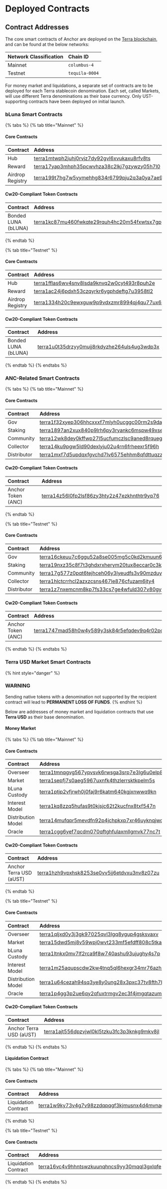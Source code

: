 # Deployed Contracts

## Contract Addresses

The core smart contracts of Anchor are deployed on the [Terra blockchain](https://terra.money/), and can be found at the below networks:

| Network Classification | Chain ID |
| :--- | :--- |
| Mainnet | `columbus-4` |
| Testnet | `tequila-0004` |

For money market and liquidations, a separate set of contracts are to be deployed for each Terra stablecoin denomination. Each set, called Markets, will use different Terra denominations as their base currency. Only UST-supporting contracts have been deployed on initial launch.

### bLuna Smart Contracts

{% tabs %}
{% tab title="Mainnet" %}
#### Core Contracts

| Contract | Address |
| :--- | :--- |
| Hub | [terra1mtwph2juhj0rvjz7dy92gvl6xvukaxu8rfv8ts](https://finder.terra.money/columbus-4/address/terra1mtwph2juhj0rvjz7dy92gvl6xvukaxu8rfv8ts) |
| Reward | [terra17yap3mhph35pcwvhza38c2lkj7gzywzy05h7l0](https://finder.terra.money/columbus-4/address/terra17yap3mhph35pcwvhza38c2lkj7gzywzy05h7l0) |
| Airdrop Registry | [terra199t7hg7w5vymehhg834r6799pju2q3a0ya7ae9](https://finder.terra.money/columbus-4/address/terra199t7hg7w5vymehhg834r6799pju2q3a0ya7ae9) |

#### Cw20-Compliant Token Contracts

| Contract | Address |
| :--- | :--- |
| Bonded LUNA \(bLUNA\) | [terra1kc87mu460fwkqte29rquh4hc20m54fxwtsx7gp](https://finder.terra.money/columbus-4/address/terra1kc87mu460fwkqte29rquh4hc20m54fxwtsx7gp) |
{% endtab %}

{% tab title="Testnet" %}
#### Core Contracts

| Contract | Address |
| :--- | :--- |
| Hub | [terra1fflas6wv4snv8lsda9knvq2w0cyt493r8puh2e](https://finder.terra.money/tequila-0004/address/terra1fflas6wv4snv8lsda9knvq2w0cyt493r8puh2e) |
| Reward | [terra1ac24j6pdxh53czqyrkr6ygphdeftg7u3958tl2](https://finder.terra.money/tequila-0004/address/terra1ac24j6pdxh53czqyrkr6ygphdeftg7u3958tl2) |
| Airdrop Registry | [terra1334h20c9ewxguw9p9vdxzmr8994qj4qu77ux6q](https://finder.terra.money/tequila-0004/address/terra1334h20c9ewxguw9p9vdxzmr8994qj4qu77ux6q) |

#### Cw20-Compliant Token Contracts

| Contract | Address |
| :--- | :--- |
| Bonded LUNA \(bLUNA\) | [terra1u0t35drzyy0mujj8rkdyzhe264uls4ug3wdp3x](https://finder.terra.money/tequila-0004/address/terra1u0t35drzyy0mujj8rkdyzhe264uls4ug3wdp3x) |
{% endtab %}
{% endtabs %}

### ANC-Related Smart Contracts

{% tabs %}
{% tab title="Mainnet" %}
#### Core Contracts

| Contract | Address |
| :--- | :--- |
| Gov | [terra1f32xyep306hhcxxxf7mlyh0ucggc00rm2s9da5](https://finder.terra.money/columbus-4/address/terra1f32xyep306hhcxxxf7mlyh0ucggc00rm2s9da5) |
| Staking | [terra1897an2xux840p9lrh6py3ryankc6mspw49xse3](https://finder.terra.money/columbus-4/address/terra1897an2xux840p9lrh6py3ryankc6mspw49xse3) |
| Community | [terra12wk8dey0kffwp27l5ucfumczlsc9aned8rqueg](https://finder.terra.money/columbus-4/address/terra12wk8dey0kffwp27l5ucfumczlsc9aned8rqueg) |
| Collector | [terra14ku9pgw5ld90dexlyju02u4rn6frheexr5f96h](https://finder.terra.money/columbus-4/address/terra14ku9pgw5ld90dexlyju02u4rn6frheexr5f96h) |
| Distributor | [terra1mxf7d5updqxfgvchd7lv6575ehhm8qfdttuqzz](https://finder.terra.money/columbus-4/address/terra1mxf7d5updqxfgvchd7lv6575ehhm8qfdttuqzz) |

#### Cw20-Compliant Token Contracts

| Contract | Address |
| :--- | :--- |
| Anchor Token \(ANC\) | [terra14z56l0fp2lsf86zy3hty2z47ezkhnthtr9yq76](https://finder.terra.money/columbus-4/address/terra14z56l0fp2lsf86zy3hty2z47ezkhnthtr9yq76) |
{% endtab %}

{% tab title="Testnet" %}
#### Core Contracts

| Contract | Address |
| :--- | :--- |
| Gov | [terra16ckeuu7c6ggu52a8se005mg5c0kd2kmuun63cu](https://finder.terra.money/tequila-0004/address/terra16ckeuu7c6ggu52a8se005mg5c0kd2kmuun63cu) |
| Staking | [terra19nxz35c8f7t3ghdxrxherym20tux8eccar0c3k](https://finder.terra.money/tequila-0004/address/terra19nxz35c8f7t3ghdxrxherym20tux8eccar0c3k) |
| Community | [terra17g577z0pqt6tejhceh06y3lyeudfs3v90mzduy](https://finder.terra.money/tequila-0004/address/terra17g577z0pqt6tejhceh06y3lyeudfs3v90mzduy) |
| Collector | [terra1hlctcrrhcl2azxzcsns467le876cfuzam6jty4](https://finder.terra.money/tequila-0004/address/terra1hlctcrrhcl2azxzcsns467le876cfuzam6jty4) |
| Distributor | [terra1z7nxemcnm8kp7fs33cs7ge4wfuld307v80gypj](https://finder.terra.money/tequila-0004/address/terra1z7nxemcnm8kp7fs33cs7ge4wfuld307v80gypj) |

#### Cw20-Compliant Token Contracts

| Contract | Address |
| :--- | :--- |
| Anchor Token \(ANC\) | [terra1747mad58h0w4y589y3sk84r5efqdev9q4r02pc](https://finder.terra.money/tequila-0004/address/terra1747mad58h0w4y589y3sk84r5efqdev9q4r02pc) |
{% endtab %}
{% endtabs %}

### Terra USD Market Smart Contracts

{% hint style="danger" %}
### **WARNING**

Sending native tokens with a denomination not supported by the recipient contract will lead to **PERMANENT LOSS OF FUNDS**.
{% endhint %}

Below are addresses of money market and liquidation contracts that use **Terra USD** as their base denomination.

#### Money Market

{% tabs %}
{% tab title="Mainnet" %}
#### Core Contracts

| Contract | Address |
| :--- | :--- |
| Overseer | [terra1tmnqgvg567ypvsvk6rwsga3srp7e3lg6u0elp8](https://finder.terra.money/columbus-4/address/terra1tmnqgvg567ypvsvk6rwsga3srp7e3lg6u0elp8) |
| Market | [terra1sepfj7s0aeg5967uxnfk4thzlerrsktkpelm5s](https://finder.terra.money/columbus-4/address/terra1sepfj7s0aeg5967uxnfk4thzlerrsktkpelm5s) |
| bLuna Custody | [terra1ptjp2vfjrwh0j0faj9r6katm640kgjxnwwq9kn](https://finder.terra.money/columbus-4/address/terra1ptjp2vfjrwh0j0faj9r6katm640kgjxnwwq9kn) |
| Interest Model | [terra1kq8zzq5hufas9t0kjsjc62t2kucfnx8txf547n](https://finder.terra.money/columbus-4/address/terra1kq8zzq5hufas9t0kjsjc62t2kucfnx8txf547n) |
| Distribution Model | [terra14mufqpr5mevdfn92p4jchpkxp7xr46uyknqjwq](https://finder.terra.money/columbus-4/address/terra14mufqpr5mevdfn92p4jchpkxp7xr46uyknqjwq) |
| Oracle | [terra1cgg6yef7qcdm070qftghfulaxmllgmvk77nc7t](https://finder.terra.money/columbus-4/address/terra1cgg6yef7qcdm070qftghfulaxmllgmvk77nc7t) |

#### Cw20-Compliant Token Contracts

| Contract | Address |
| :--- | :--- |
| Anchor Terra USD \(aUST\) | [terra1hzh9vpxhsk8253se0vv5jj6etdvxu3nv8z07zu](https://finder.terra.money/columbus-4/address/terra1hzh9vpxhsk8253se0vv5jj6etdvxu3nv8z07zu) |
{% endtab %}

{% tab title="Testnet" %}
#### Core Contracts

| Contract | Address |
| :--- | :--- |
| Overseer | [terra1qljxd0y3j3gk97025qvl3lgq8ygup4gsksvaxv](https://finder.terra.money/tequila-0004/address/terra1qljxd0y3j3gk97025qvl3lgq8ygup4gsksvaxv) |
| Market | [terra15dwd5mj8v59wpj0wvt233mf5efdff808c5tkal](https://finder.terra.money/tequila-0004/address/terra15dwd5mj8v59wpj0wvt233mf5efdff808c5tkal) |
| bLuna Custody | [terra1ltnkx0mv7lf2rca9f8w740ashu93ujughy4s7p](https://finder.terra.money/tequila-0004/address/terra1ltnkx0mv7lf2rca9f8w740ashu93ujughy4s7p) |
| Interest Model | [terra1m25aqupscdw2kw4tnq5ql6hexgr34mr76azh5x](https://finder.terra.money/tequila-0004/address/terra1m25aqupscdw2kw4tnq5ql6hexgr34mr76azh5x) |
| Distribution Model | [terra1u64cezah94sq3ye8y0ung28x3pxc37tv8fth7h](https://finder.terra.money/tequila-0004/address/terra1u64cezah94sq3ye8y0ung28x3pxc37tv8fth7h) |
| Oracle | [terra1p4gg3p2ue6qy2qfuxtrmgv2ec3f4jmgqtazum8](https://finder.terra.money/tequila-0004/address/terra1p4gg3p2ue6qy2qfuxtrmgv2ec3f4jmgqtazum8) |

#### Cw20-Compliant Token Contracts

| Contract | Address |
| :--- | :--- |
| Anchor Terra USD \(aUST\) | [terra1ajt556dpzvjwl0kl5tzku3fc3p3knkg9mkv8jl](https://finder.terra.money/tequila-0004/address/terra1ajt556dpzvjwl0kl5tzku3fc3p3knkg9mkv8jl) |
{% endtab %}
{% endtabs %}

#### Liquidation Contract

{% tabs %}
{% tab title="Mainnet" %}
#### Core Contracts

| Contract | Address |
| :--- | :--- |
| Liquidation Contract | [terra1w9ky73v4g7v98zzdqpqgf3kjmusnx4d4mvnac6](https://finder.terra.money/columbus-4/address/terra1w9ky73v4g7v98zzdqpqgf3kjmusnx4d4mvnac6) |
{% endtab %}

{% tab title="Testnet" %}
#### Core Contracts

| Contract | Address |
| :--- | :--- |
| Liquidation Contract | [terra16vc4v9hhntswzkuunqhncs9yy30mqql3gxlqfe](https://finder.terra.money/tequila-0004/address/terra16vc4v9hhntswzkuunqhncs9yy30mqql3gxlqfe) |
{% endtab %}
{% endtabs %}

